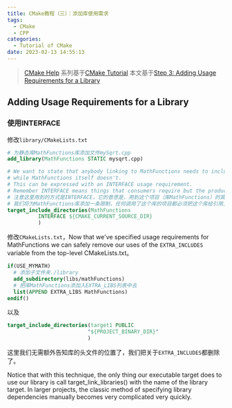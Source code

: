 ```yaml
---
title: CMake教程（三）：添加库使用需求
tags:
  - CMake
  - CPP
categories:
  - Tutorial of CMake
date: 2023-02-13 14:55:13
---
```



> [CMake Help](https://cmake.org/cmake/help/latest/)
> 系列基于[CMake Tutorial](https://cmake.org/cmake/help/latest/guide/tutorial/index.html)
> 本文基于[Step 3: Adding Usage Requirements for a Library](https://cmake.org/cmake/help/latest/guide/tutorial/Adding%20Usage%20Requirements%20for%20a%20Library.html)

<!-- more -->

## Adding Usage Requirements for a Library

### 使用INTERFACE

修改`library/CMakeLists.txt`

```cmake
# 为静态库MathFunctions库添加文件mySqrt.cpp
add_library(MathFunctions STATIC mysqrt.cpp)

# We want to state that anybody linking to MathFunctions needs to include the current source directory, 
# while MathFunctions itself doesn't.
# This can be expressed with an INTERFACE usage requirement. 
# Remember INTERFACE means things that consumers require but the producer doesn't.
# 注意这里用到的方式是INTERFACE，它的意思是，用到这个项目（库MathFunctions）的其他项目才需要执行这个命令，而这个项目本身不需要执行
# 我们将为MathFunctions库添加一条限制，任何调用了这个库的项目都必须把这个库给引用上。
target_include_directories(MathFunctions
          INTERFACE ${CMAKE_CURRENT_SOURCE_DIR}
          )
```

修改`CMakeLists.txt`，Now that we've specified usage requirements for MathFunctions we can safely remove our uses of the `EXTRA_INCLUDES` variable from the top-level CMakeLists.txt。

```cmake
if(USE_MYMATH)
  # 添加子文件夹./library
  add_subdirectory(libs/mathFunctions)
  # 把库MathFunctions添加入EXTRA_LIBS列表中去
  list(APPEND EXTRA_LIBS MathFunctions)
endif()
```

以及

```cmake
target_include_directories(target1 PUBLIC
                          "${PROJECT_BINARY_DIR}"
                          )
```

这里我们无需额外告知库的头文件的位置了，我们把关于`EXTRA_INCLUDES`都删除了。

Notice that with this technique, the only thing our executable target does to use our library is call target_link_libraries() with the name of the library target. In larger projects, the classic method of specifying library dependencies manually becomes very complicated very quickly.

